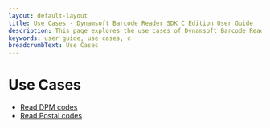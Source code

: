 ```yaml
---
layout: default-layout
title: Use Cases - Dynamsoft Barcode Reader SDK C Edition User Guide
description: This page explores the use cases of Dynamsoft Barcode Reader SDK C Edition.
keywords: user guide, use cases, c
breadcrumbText: Use Cases
---
```


# Use Cases

* [Read DPM codes]({{site.usecases}}read-dpm-codes.html?lang=c)
* [Read Postal codes]({{site.usecases}}read-postal-codes.html?lang=c)
